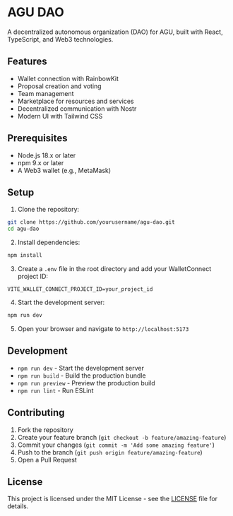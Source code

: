 # AGU DAO

A decentralized autonomous organization (DAO) for AGU, built with React, TypeScript, and Web3 technologies.

## Features

- Wallet connection with RainbowKit
- Proposal creation and voting
- Team management
- Marketplace for resources and services
- Decentralized communication with Nostr
- Modern UI with Tailwind CSS

## Prerequisites

- Node.js 18.x or later
- npm 9.x or later
- A Web3 wallet (e.g., MetaMask)

## Setup

1. Clone the repository:
```bash
git clone https://github.com/yourusername/agu-dao.git
cd agu-dao
```

2. Install dependencies:
```bash
npm install
```

3. Create a `.env` file in the root directory and add your WalletConnect project ID:
```env
VITE_WALLET_CONNECT_PROJECT_ID=your_project_id
```

4. Start the development server:
```bash
npm run dev
```

5. Open your browser and navigate to `http://localhost:5173`

## Development

- `npm run dev` - Start the development server
- `npm run build` - Build the production bundle
- `npm run preview` - Preview the production build
- `npm run lint` - Run ESLint

## Contributing

1. Fork the repository
2. Create your feature branch (`git checkout -b feature/amazing-feature`)
3. Commit your changes (`git commit -m 'Add some amazing feature'`)
4. Push to the branch (`git push origin feature/amazing-feature`)
5. Open a Pull Request

## License

This project is licensed under the MIT License - see the [LICENSE](LICENSE) file for details. 